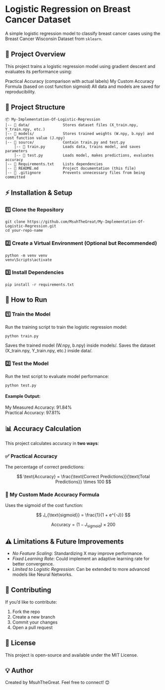 # Logistic Regression on Breast Cancer Dataset
A simple logistic regression model to classify breast cancer cases using the Breast Cancer Wisconsin Dataset from `sklearn`.

## 📌 Project Overview
This project trains a logistic regression model using gradient descent and evaluates its performance using:

Practical Accuracy (comparison with actual labels)
My Custom Accuracy Formula (based on cost function sigmoid)
All data and models are saved for reproducibility.

## 📂 Project Structure
```
📦 My-Implementation-Of-Logistic-Regression
│-- 📂 data/               Stores dataset files (X_train.npy, Y_train.npy, etc.)
│-- 📂 models/             Stores trained weights (W.npy, b.npy) and cost function value (J.npy)
|-- 📂 source/             Contain train.py and test.py
    │-- 📜 train.py        Loads data, trains model, and saves parameters
    │-- 📜 test.py         Loads model, makes predictions, evaluates accuracy
│-- 📜 Requirements.txt    Lists dependencies
│-- 📜 README.md           Project documentation (this file)
│-- 📜 .gitignore          Prevents unnecessary files from being committed
```
## ⚡ Installation & Setup
### 1️⃣ Clone the Repository
```
git clone https://github.com/MsuhTheGreat/My-Implementation-Of-Logistic-Regression.git
cd your-repo-name
```
### 2️⃣ Create a Virtual Environment (Optional but Recommended)
```
python -m venv venv
venv\Scripts\activate
```
### 3️⃣ Install Dependencies
```
pip install -r requirements.txt
```  
## 🚀 How to Run
### 1️⃣ Train the Model
Run the training script to train the logistic regression model:
```
python train.py
```
Saves the trained model (W.npy, b.npy) inside models/.
Saves the dataset (X_train.npy, Y_train.npy, etc.) inside data/.
### 2️⃣ Test the Model
Run the test script to evaluate model performance:
```
python test.py
```
#### Example Output:
My Measured Accuracy: 91.84%  
Practical Accuracy: 97.81%
## 📊 Accuracy Calculation
This project calculates accuracy in **two ways**:

### ✅ Practical Accuracy
The percentage of correct predictions:

$$
\text{Accuracy} = \frac{\text{Correct Predictions}}{\text{Total Predictions}} \times 100
$$

### 📐 My Custom Made Accuracy Formula
Uses the sigmoid of the cost function:

$$
J_{\text{sigmoid}} = \frac{1}{1 + e^{-J}}
$$

$$
\text{Accuracy} = (1 - J_{\text{sigmoid}}) \times 200
$$

## ⚠️ Limitations & Future Improvements
- *No Feature Scaling*: Standardizing X may improve performance.  
- *Fixed Learning Rate*: Could implement an adaptive learning rate for better convergence.  
- *Limited to Logistic Regression*: Can be extended to more advanced models like Neural Networks.
## 🤝 Contributing
If you’d like to contribute:

1. Fork the repo
2. Create a new branch
3. Commit your changes
4. Open a pull request
## 📜 License
This project is open-source and available under the MIT License.
## 💡 Author
Created by MsuhTheGreat. Feel free to connect! 😊